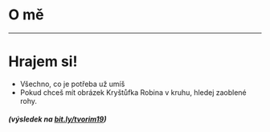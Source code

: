 <!-- .slide: data-state="c-slide-inter" -->

# O mě

---

<!-- .slide: data-state="c-slide-task" -->

# Hrajem si!

* Všechno, co je potřeba už umíš
* Pokud chceš mít obrázek Kryštůfka Robina v kruhu, hledej zaoblené rohy.

##### (výsledek na [bit.ly/tvorim19](http://bit.ly/tvorim19))
<!-- .element: class="c-text-xs c-text-right" -->

